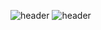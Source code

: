 ![header](https://capsule-render.vercel.app/api?type=soft)
![header](https://capsule-render.vercel.app/api?text=OllaJunSeo)
